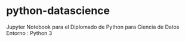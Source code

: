 # python-datascience
Jupyter Notebook para el Diplomado de Python para Ciencia de Datos
Entorno : Python 3
